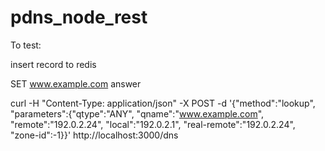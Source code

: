 # pdns_node_rest


To test:

insert record to redis

SET www.example.com answer

curl -H "Content-Type: application/json" -X POST -d '{"method":"lookup", "parameters":{"qtype":"ANY", "qname":"www.example.com", "remote":"192.0.2.24", "local":"192.0.2.1", "real-remote":"192.0.2.24", "zone-id":-1}}' http://localhost:3000/dns